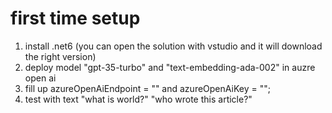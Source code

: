 # first time setup
1. install .net6 (you can open the solution with vstudio and it will download the right version)
2. deploy model "gpt-35-turbo" and "text-embedding-ada-002" in auzre open ai
3. fill up  azureOpenAiEndpoint = "" and azureOpenAiKey = "";
4. test with text
 "what is world?"
 "who wrote this article?"